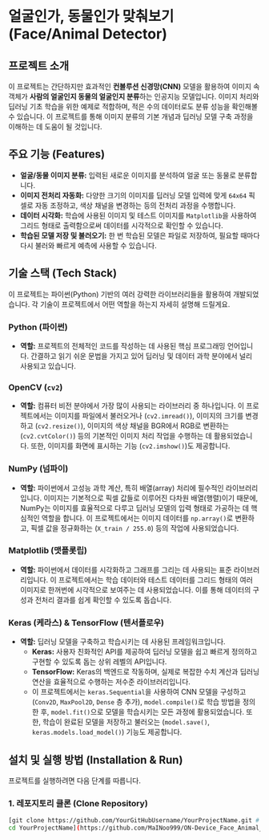 # 얼굴인가, 동물인가 맞춰보기 (Face/Animal Detector)

## 프로젝트 소개

이 프로젝트는 간단하지만 효과적인 **컨볼루션 신경망(CNN)** 모델을 활용하여 이미지 속 객체가 **사람의 얼굴인지 동물의 얼굴인지 분류**하는 인공지능 모델입니다. 이미지 처리와 딥러닝 기초 학습을 위한 예제로 적합하며, 적은 수의 데이터로도 분류 성능을 확인해볼 수 있습니다. 이 프로젝트를 통해 이미지 분류의 기본 개념과 딥러닝 모델 구축 과정을 이해하는 데 도움이 될 것입니다.

## 주요 기능 (Features)

*   **얼굴/동물 이미지 분류:** 입력된 새로운 이미지를 분석하여 얼굴 또는 동물로 분류합니다.
*   **이미지 전처리 자동화:** 다양한 크기의 이미지를 딥러닝 모델 입력에 맞게 `64x64` 픽셀로 자동 조정하고, 색상 채널을 변경하는 등의 전처리 과정을 수행합니다.
*   **데이터 시각화:** 학습에 사용된 이미지 및 테스트 이미지를 `Matplotlib`을 사용하여 그리드 형태로 출력함으로써 데이터를 시각적으로 확인할 수 있습니다.
*   **학습된 모델 저장 및 불러오기:** 한 번 학습된 모델은 파일로 저장하여, 필요할 때마다 다시 불러와 빠르게 예측에 사용할 수 있습니다.

## 기술 스택 (Tech Stack)

이 프로젝트는 파이썬(Python) 기반의 여러 강력한 라이브러리들을 활용하여 개발되었습니다. 각 기술이 프로젝트에서 어떤 역할을 하는지 자세히 설명해 드릴게요.

### Python (파이썬)

*   **역할:** 프로젝트의 전체적인 코드를 작성하는 데 사용된 핵심 프로그래밍 언어입니다. 간결하고 읽기 쉬운 문법을 가지고 있어 딥러닝 및 데이터 과학 분야에서 널리 사용되고 있습니다.

### OpenCV (`cv2`)

*   **역할:** 컴퓨터 비전 분야에서 가장 많이 사용되는 라이브러리 중 하나입니다. 이 프로젝트에서는 이미지를 파일에서 불러오거나 (`cv2.imread()`), 이미지의 크기를 변경하고 (`cv2.resize()`), 이미지의 색상 채널을 BGR에서 RGB로 변환하는 (`cv2.cvtColor()`) 등의 기본적인 이미지 처리 작업을 수행하는 데 활용되었습니다. 또한, 이미지를 화면에 표시하는 기능 (`cv2.imshow()`)도 제공합니다.

### NumPy (넘파이)

*   **역할:** 파이썬에서 고성능 과학 계산, 특히 배열(array) 처리에 필수적인 라이브러리입니다. 이미지는 기본적으로 픽셀 값들로 이루어진 다차원 배열(행렬)이기 때문에, NumPy는 이미지를 효율적으로 다루고 딥러닝 모델의 입력 형태로 가공하는 데 핵심적인 역할을 합니다. 이 프로젝트에서는 이미지 데이터를 `np.array()`로 변환하고, 픽셀 값을 정규화하는 (`X_train / 255.0`) 등의 작업에 사용되었습니다.

### Matplotlib (맷플롯립)

*   **역할:** 파이썬에서 데이터를 시각화하고 그래프를 그리는 데 사용되는 표준 라이브러리입니다. 이 프로젝트에서는 학습 데이터와 테스트 데이터를 그리드 형태의 여러 이미지로 한꺼번에 시각적으로 보여주는 데 사용되었습니다. 이를 통해 데이터의 구성과 전처리 결과를 쉽게 확인할 수 있도록 돕습니다.

### Keras (케라스) & TensorFlow (텐서플로우)

*   **역할:** 딥러닝 모델을 구축하고 학습시키는 데 사용된 프레임워크입니다.
    *   **Keras:** 사용자 친화적인 API를 제공하여 딥러닝 모델을 쉽고 빠르게 정의하고 구현할 수 있도록 돕는 상위 레벨의 API입니다.
    *   **TensorFlow:** Keras의 백엔드로 작동하며, 실제로 복잡한 수치 계산과 딥러닝 연산을 효율적으로 수행하는 저수준 라이브러리입니다.
    *   이 프로젝트에서는 `keras.Sequential`을 사용하여 CNN 모델을 구성하고 (`Conv2D`, `MaxPool2D`, `Dense` 층 추가), `model.compile()`로 학습 방법을 정의한 후, `model.fit()`으로 모델을 학습시키는 모든 과정에 활용되었습니다. 또한, 학습이 완료된 모델을 저장하고 불러오는 (`model.save()`, `keras.models.load_model()`) 기능도 제공합니다.

## 설치 및 실행 방법 (Installation & Run)

프로젝트를 실행하려면 다음 단계를 따릅니다.

### 1. 레포지토리 클론 (Clone Repository)

```bash
[git clone https://github.com/YourGitHubUsername/YourProjectName.git # <- 당신의 GitHub 계정과 프로젝트 이름으로 바꿔주세요!
cd YourProjectName](https://github.com/MaINoo999/ON-Device_Face_Animal_Detector.git)
